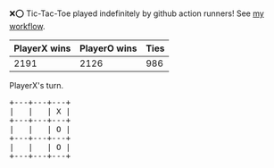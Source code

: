 :x::o: Tic-Tac-Toe played indefinitely by github action runners! See [my workflow](.github/workflows/play.yaml).

|PlayerX wins|PlayerO wins|Ties|
|-|-|-|
|2191|2126|986|

PlayerX's turn.

<pre>
+---+---+---+
|   |   | X |
+---+---+---+
|   |   | O |
+---+---+---+
|   |   | O |
+---+---+---+
</pre>